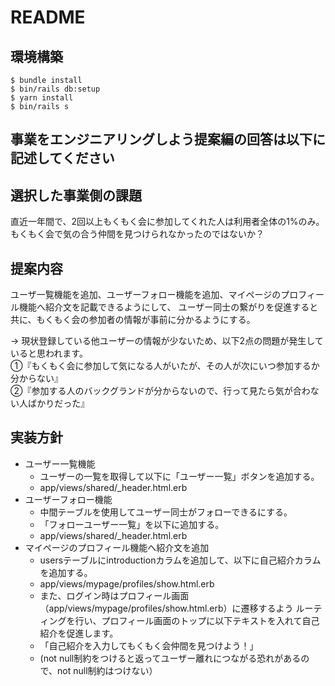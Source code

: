 # README

## 環境構築
```
$ bundle install
$ bin/rails db:setup
$ yarn install
$ bin/rails s
```

## 事業をエンジニアリングしよう提案編の回答は以下に記述してください
## 選択した事業側の課題
  直近一年間で、2回以上もくもく会に参加してくれた人は利用者全体の1%のみ。もくもく会で気の合う仲間を見つけられなかったのではないか？

## 提案内容
  ユーザ一覧機能を追加、ユーザーフォロー機能を追加、マイページのプロフィール機能へ紹介文を記載できるようにして、
  ユーザー同士の繋がりを促進すると共に、もくもく会の参加者の情報が事前に分かるようにする。

  → 現状登録している他ユーザーの情報が少ないため、以下2点の問題が発生していると思われます。  
  ①『もくもく会に参加して気になる人がいたが、その人が次にいつ参加するか分からない』  
  ②『参加する人のバックグランドが分からないので、行って見たら気が合わない人ばかりだった』

## 実装方針
- ユーザー一覧機能
  - ユーザーの一覧を取得して以下に「ユーザー一覧」ボタンを追加する。
  - app/views/shared/_header.html.erb
- ユーザーフォロー機能
  - 中間テーブルを使用してユーザー同士がフォローできるにする。
  - 「フォローユーザー一覧」を以下に追加する。
  - app/views/shared/_header.html.erb
- マイページのプロフィール機能へ紹介文を追加
  - usersテーブルにintroductionカラムを追加して、以下に自己紹介カラムを追加する。
  - app/views/mypage/profiles/show.html.erb
  - また、ログイン時はプロフィール画面（app/views/mypage/profiles/show.html.erb）に遷移するよう   ルーティングを行い、プロフィール画面のトップに以下テキストを入れて自己紹介を促進します。
  - 「自己紹介を入力してもくもく会仲間を見つけよう！」
  - (not null制約をつけると返ってユーザー離れにつながる恐れがあるので、not null制約はつけない）